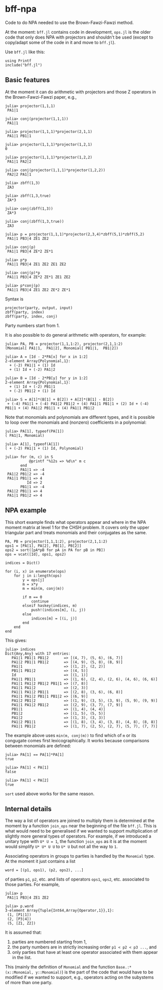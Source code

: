 # bff-npa

Code to do NPA needed to use the Brown-Fawzi-Fawzi method.

At the moment: `bff.jl` contains code in development, `ops.jl` is the older
code that only does NPA with projectors and shouldn't be used (except to
copy/adapt some of the code in it and move to `bff.jl`).

Use `bff.jl` like this:
```
using Printf
include("bff.jl")
```


## Basic features

At the moment it can do arithmetic with projectors and those Z operators
in the Brown-Fawzi-Fawzi paper, e.g.,
```
julia> projector(1,1,1)
 PA1|1

julia> conj(projector(1,1,1))
 PA1|1

julia> projector(1,1,1)*projector(2,1,1)
 PA1|1 PB1|1

julia> projector(1,1,1)*projector(1,2,1)
0

julia> projector(1,1,1)*projector(1,2,2)
 PA1|1 PA2|2

julia> conj(projector(1,1,1)*projector(1,2,2))
 PA2|2 PA1|1

julia> zbff(1,3)
 ZA3

julia> zbff(1,3,true)
 ZA*3

julia> conj(zbff(1,3))
 ZA*3

julia> conj(zbff(1,3,true))
 ZA3

julia> p = projector(1,1,1)*projector(2,3,4)*zbff(5,1)*zbff(5,2)
 PA1|1 PB3|4 ZE1 ZE2

julia> conj(p)
 PA1|1 PB3|4 ZE*2 ZE*1

julia> p*p
 PA1|1 PB3|4 ZE1 ZE2 ZE1 ZE2

julia> conj(p)*p
 PA1|1 PB3|4 ZE*2 ZE*1 ZE1 ZE2

julia> p*conj(p)
 PA1|1 PB3|4 ZE1 ZE2 ZE*2 ZE*1
```

Syntax is
```
projector(party, output, input)
zbff(party, index)
zbff(party, index, conj)
```
Party numbers start from 1.

It is also possible to do general arithmetic with operators, for example:
```
julia> PA, PB = projector(1,1,1:2), projector(2,1,1:2)
(Monomial[ PA1|1,  PA1|2], Monomial[ PB1|1,  PB1|2])

julia> A = [Id - 2*PA[x] for x in 1:2]
2-element Array{Polynomial,1}:
  + (-2) PA1|1 + (1) Id
  + (1) Id + (-2) PA1|2

julia> B = [Id - 2*PB[y] for y in 1:2]
2-element Array{Polynomial,1}:
  + (1) Id + (-2) PB1|1
  + (-2) PB1|2 + (1) Id

julia> S = A[1]*(B[1] + B[2]) + A[2]*(B[1] - B[2])
 + (-4) PA1|1 + (-4) PA1|2 PB1|2 + (4) PA1|1 PB1|1 + (2) Id + (-4) PB1|1 + (4) PA1|2 PB1|1 + (4) PA1|1 PB1|2
```

Note that monomials and polynomials are different types, and it is possible
to loop over the monomials and (nonzero) coefficients in a polynomial:
```
julia> PA[1], typeof(PA[1])
( PA1|1, Monomial)

julia> A[1], typeof(A[1])
( + (-2) PA1|1 + (1) Id, Polynomial)

julia> for (m, c) in S
           @printf "%12s => %d\n" m c
       end
       PA1|1 => -4
 PA1|2 PB1|2 => -4
 PA1|1 PB1|1 => 4
          Id => 2
       PB1|1 => -4
 PA1|2 PB1|1 => 4
 PA1|1 PB1|2 => 4
```


## NPA example

This short example finds what operators appear and where in the NPA moment
matrix at level 1 for the CHSH problem. It covers only the upper triangular
part and treats monomials and their conjugates as the same.
```
PA, PB = projector(1,1,1:2), projector(2,1,1:2)
ops1 = [PA[1], PA[2], PB[1], PB[2]]
ops2 = sort([pA*pB for pA in PA for pB in PB])
ops = vcat([Id], ops1, ops2)

indices = Dict()

for (i, x) in enumerate(ops)
    for j in i:length(ops)
        y = ops[j]
        m = x*y
        m = min(m, conj(m))

        if m == 0
            continue
        elseif haskey(indices, m)
            push!(indices[m], (i, j))
        else
            indices[m] = [(i, j)]
        end
    end
end
```
This gives:
```
julia> indices
Dict{Any,Any} with 17 entries:
   PA1|1 PB1|1 PB1|2       => [(4, 7), (5, 6), (6, 7)]
   PA1|2 PB1|1 PB1|2       => [(4, 9), (5, 8), (8, 9)]
   PA1|1                   => [(1, 2), (2, 2)]
   PB1|1 PB1|2             => [(4, 5)]
   Id                      => [(1, 1)]
   PA1|1 PB1|1             => [(1, 6), (2, 4), (2, 6), (4, 6), (6, 6)]
   PA1|1 PA1|2 PB1|2 PB1|1 => [(7, 8)]
   PA1|1 PA1|2             => [(2, 3)]
   PA1|1 PA1|2 PB1|1       => [(2, 8), (3, 6), (6, 8)]
   PA1|1 PA1|2 PB1|1 PB1|2 => [(6, 9)]
   PA1|2 PB1|2             => [(1, 9), (3, 5), (3, 9), (5, 9), (9, 9)]
   PA1|1 PA1|2 PB1|2       => [(2, 9), (3, 7), (7, 9)]
   PB1|1                   => [(1, 4), (4, 4)]
   PB1|2                   => [(1, 5), (5, 5)]
   PA1|2                   => [(1, 3), (3, 3)]
   PA1|2 PB1|1             => [(1, 8), (3, 4), (3, 8), (4, 8), (8, 8)]
   PA1|1 PB1|2             => [(1, 7), (2, 5), (2, 7), (5, 7), (7, 7)]
```

The example above uses `min(m, conj(m))` to find which of `m` or its congugate
comes first lexicographically. It works because comparisons between monomials
are defined:
```
julia> PA[1] == PA[1]*PA[1]
true

julia> PA[1] < PA[1]
false

julia> PA[1] < PA[2]
true
```
`sort` used above works for the same reason.


## Internal details

The way a list of operators are joined to multiply them is determined at the
moment by a function `join_ops` near the beginning of the file `bff.jl`. This
is what would need to be generalised if we wanted to support multiplication
of slightly more general types of operators. For example, if we introduced a
unitary type with `U* U = 1`, the function `join_ops` as it is at the moment
would simplify `U* U* U U` to `U* U` but not all the way to `1`.

Associating operators in groups to parties is handled by the `Monomial`
type. At the moment it just contains a list
```
word = [(p1, ops1), (p2, ops2), ...]
```
of parties `p1`, `p2`, etc. and lists of operators `ops1`, `ops2`,
etc. associated to those parties. For example,
```
julia> p
 PA1|1 PB3|4 ZE1 ZE2

julia> p.word
3-element Array{Tuple{Int64,Array{Operator,1}},1}:
 (1, [P1|1])
 (2, [P3|4])
 (5, [Z1, Z2])
```
It is assumed that:

1. parties are numbered starting from 1,
2. the party numbers are in strictly increasing order `p1 < p2 < p3 ...`, and
3. only parties that have at least one operator associated with them appear
   in the list.

This (mainly the definition of `Monomial` and the function
`Base.:*(x::Monomial, y::Monomial)`) is the part of the code that would have
to be modified if we wanted to support, e.g., operators acting on the
subystems of more than one party.
